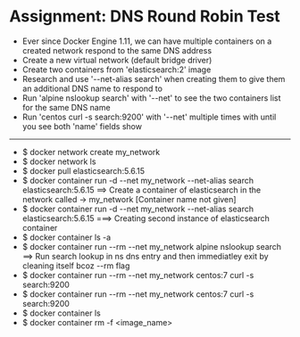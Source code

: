 # Assignment: DNS Round Robin Test

- Ever since Docker Engine 1.11, we can have multiple containers on a created network respond to the same DNS address
- Create a new virtual network (default bridge driver)
- Create two containers from 'elasticsearch:2' image
- Research and use '--net-alias search' when creating them to give them an additional DNS name to respond to
- Run 'alpine nslookup search' with '--net' to see the two containers list for the same DNS name
- Run 'centos curl -s search:9200' with '--net' multiple times with until you see both 'name' fields show

---

- \$ docker network create my_network
- \$ docker network ls
- \$ docker pull elasticsearch:5.6.15
- \$ docker container run -d --net my_network --net-alias search elasticsearch:5.6.15 ==> Create a container of elasticsearch in the network called -> my_network [Container name not given]
- \$ docker container run -d --net my_network --net-alias search elasticsearch:5.6.15 ===> Creating second instance of elasticsearch container
- \$ docker container ls -a
- \$ docker container run --rm --net my_network alpine nslookup search ==> Run search lookup in ns dns entry and then immediatley exit by cleaning itself bcoz --rm flag
- \$ docker container run --rm --net my_network centos:7 curl -s search:9200
- \$ docker container run --rm --net my_network centos:7 curl -s search:9200
- \$ docker container ls
- \$ docker container rm -f <image_name>
